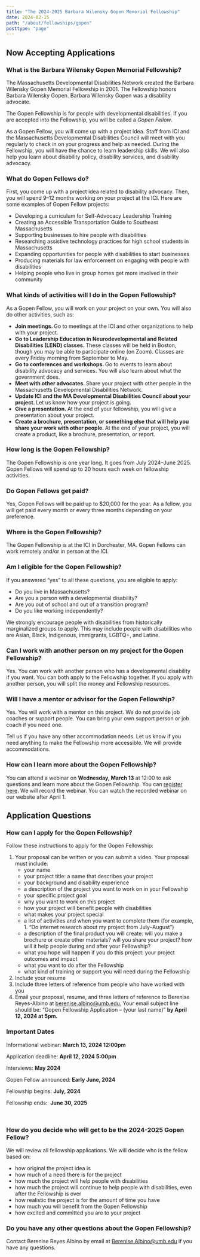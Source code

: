 ```yaml
---
title: "The 2024-2025 Barbara Wilensky Gopen Memorial Fellowship"
date: 2024-02-15
path: "/about/fellowships/gopen"
posttype: "page"
---
```


<h2 class="text-center"><strong>Now Accepting Applications</strong></h2>
<h3 class="section-heading-bb">What is the Barbara Wilensky Gopen Memorial Fellowship?&nbsp;</h3>
<p>The Massachusetts Developmental Disabilities Network created the Barbara Wilensky Gopen Memorial Fellowship in 2001. The Fellowship honors Barbara Wilensky Gopen. Barbara Wilensky Gopen was a disability advocate.</p>
<p>The Gopen Fellowship is for people with developmental disabilities. If you are accepted into the Fellowship, you will be called a <i>Gopen Fellow</i>.</p>
<p>As a Gopen Fellow, you will come up with a project idea. Staff from ICI and the Massachusetts Developmental Disabilities Council will meet with you regularly to check in on your progress and help as needed. During the Fellowship, you will have the chance to learn leadership skills. We will also help you learn about disability policy, disability services, and disability advocacy.</p>
<h3 class="section-heading-bb">What do Gopen Fellows do?&nbsp;</h3>
<p>First, you come up with a project idea related to disability advocacy. Then, you will spend 9–12 months working on your project at the ICI. Here are some examples of Gopen Fellow projects:</p>
<ul>
<li>Developing a curriculum for Self-Advocacy Leadership Training</li>
<li>Creating an Accessible Transportation Guide to Southeast Massachusetts</li>
<li>Supporting businesses to hire people with disabilities</li>
<li>Researching assistive technology practices for high school students in Massachusetts</li>
<li>Expanding opportunities for people with disabilities to start businesses</li>
<li>Producing materials for law enforcement on engaging with people with disabilities</li>
<li>Helping people who live in group homes get more involved in their community</li>
</ul>

<h3 class="section-heading-bb">What kinds of activities will I do in the Gopen Fellowship?&nbsp;</h3>
<p>As a Gopen Fellow, you will work on your project on your own. You will also do other activities, such as:&nbsp;</p>
<ul>
<li><strong>Join meetings. </strong>Go to meetings at the ICI and other organizations to help with your project.</li>
<li><strong>Go to Leadership Education in Neurodevelopmental and Related Disabilities (LEND) classes. </strong>These classes will be held in Boston, though you may be able to participate online (on Zoom). Classes are every Friday morning from September to May.</li>
<li><strong>Go to conferences and workshops. </strong>Go to events to learn about disability advocacy and services. You will also learn about what the government does.</li>
<li><strong>Meet with other advocates. </strong>Share your project with other people in the Massachusetts Developmental Disabilities Network.</li>
<li><strong>Update ICI and the MA Developmental Disabilities Council about your project. </strong>Let us know how your project is going.</li>
<li><strong>Give a presentation. </strong>At the end of your fellowship, you will give a presentation about your project.</li>
<li><strong>Create a brochure, presentation, or something else that will help you share your work with other people. </strong>At the end of your project, you will create a product, like a brochure, presentation, or report.&nbsp;</li>
</ul>

<h3 class="section-heading-bb">How long is the Gopen Fellowship?&nbsp;</h3>
<p>The Gopen Fellowship is one year long. It goes from July 2024&ndash;June 2025. Gopen Fellows will spend up to 20 hours each week on fellowship activities.&nbsp;</p>
<h3 class="section-heading-bb">Do Gopen Fellows get paid?&nbsp;</h3>
<p>Yes, Gopen Fellows will be paid up to $20,000 for the year. As a fellow, you will get paid every month or every three months depending on your preference.&nbsp;</p>
<h3 class="section-heading-bb">Where is the Gopen Fellowship?&nbsp;</h3>
<p>The Gopen Fellowship is at the ICI in Dorchester, MA. Gopen Fellows can work remotely and/or in person at the ICI.&nbsp;</p>
<h3 class="section-heading-bb">Am I eligible for the Gopen Fellowship?&nbsp;</h3>
<p>If you answered &ldquo;yes&rdquo; to all these questions, you are eligible to apply:</p>
<ul>
<li>Do you live in Massachusetts?</li>
<li>Are you a person with a developmental disability?</li>
<li>Are you out of school and out of a transition program?</li>
<li>Do you like working independently?&nbsp;</li>
</ul>

<p>We strongly encourage people with disabilities from historically marginalized groups to apply. This may include people with disabilities who are Asian, Black, Indigenous, immigrants, LGBTQ+, and Latine.</p>
<h3 class="section-heading-bb">Can I work with another person on my project for the Gopen Fellowship?&nbsp;</h3>
<p>Yes. You can work with another person who has a developmental disability if you want. You can both apply to the Fellowship together. If you apply with another person, you will split the money and Fellowship resources.</p>
<h3 class="section-heading-bb">Will I have a mentor or advisor for the Gopen Fellowship?&nbsp;</h3>
<p>Yes. You will work with a mentor on this project. We do not provide job coaches or support people. You can bring your own support person or job coach if you need one.</p>
<p>Tell us if you have any other accommodation needs. Let us know if you need anything to make the Fellowship more accessible. We will provide accommodations.</p>


<h3 class="section-heading-bb">How can I learn more about the Gopen Fellowship?</h3>

<p>You can attend a webinar on <b>Wednesday, March 13</b> at 12:00 to ask questions and learn more about the Gopen Fellowship. You can <a href="https://communityinclusion.zoom.us/meeting/register/tJ0vdumtrzMsEtADgI1M5jqA_rb9nmCQgmrg">register here</a>. We will record the webinar. You can watch the recorded webinar on our website after April 1.</p>



<h2><strong>Application Questions&nbsp;</strong></h2>
<h3 class="section-heading-bb">How can I apply for the Gopen Fellowship?&nbsp;</h3>
<p>Follow these instructions to apply for the Gopen Fellowship:&nbsp;</p>
<ol>
<li>Your proposal can be written or you can submit a video. Your proposal must include:
<ul>
<li>your name</li>
<li>your project title: a name that describes your project</li>
<li>your background and disability experience</li>
<li>a description of the project you want to work on in your Fellowship</li>
<li>your specific project goal</li>
<li>why you want to work on this project</li>
<li>how your project will benefit people with disabilities</li>
<li>what makes your project special</li>
<li>a list of activities and when you want to complete them (for example, 1. &ldquo;Do internet research about my project from July&ndash;August&rdquo;)</li>
<li>a description of the final product you will create: will you make a brochure or create other materials? will you share your project? how will it help people during and after your Fellowship?</li>
<li>what you hope will happen if you do this project: your project outcomes and impact</li>
<li>what you want to do after the Fellowship</li>
<li>what kind of training or support you will need during the Fellowship</li>
</ul>
</li>
<li>Include your resume&nbsp;</li>
<li>Include three letters of reference from people who have worked with you&nbsp;</li>
<li>Email your proposal, resume, and three letters of reference to Berenise Reyes-Albino at <a href="mailto:berenise.albino@umb.edu.">berenise.albino@umb.edu.</a>&nbsp;Your email subject line should be: &ldquo;Gopen Fellowship Application &ndash; (your last name)&rdquo; <strong>by April 12, 2024 at 5pm.&nbsp;</strong></li>
</ol>
<h3 class="section-heading-bb">Important Dates&nbsp;</h3>

<p>Informational webinar: <b>March 13, 2024 12:00pm</b></p>
<p>Application deadline: <strong>April 12, 2024 5:00pm&nbsp;</strong></p>
<p>Interviews: <strong>May 2024 </strong></p>
<p>Gopen Fellow announced: <strong>Early June, 2024&nbsp;</strong></p>
<p>Fellowship begins: <strong>July, 2024 </strong></p>
<p>Fellowship ends:&nbsp; <strong>June 30, 2025&nbsp;</strong></p>
<p>&nbsp;</p>
<h3 class="section-heading-bb">How do you decide who will get to be the 2024-2025 Gopen Fellow?&nbsp;</h3>
<p>We will review all fellowship applications. We will decide who is the fellow based on:&nbsp;</p>
<ul>
<li>how original the project idea is</li>
<li>how much of a need there is for the project</li>
<li>how much the project will help people with disabilities</li>
<li>how much the project will continue to help people with disabilities, even after the Fellowship is over</li>
<li>how realistic the project is for the amount of time you have</li>
<li>how much you will benefit from the Gopen Fellowship</li>
<li>how excited and committed you are to your project</li>
</ul>
<h3 class="section-heading-bb">Do you have any other questions about the Gopen Fellowship?&nbsp;</h3>
<p>Contact Berenise Reyes Albino by email at <a href="mailto:Berenise.Albino@umb.edu">Berenise.Albino@umb.edu</a> if you have any questions.&nbsp;</p>
<p>&nbsp;</p>
